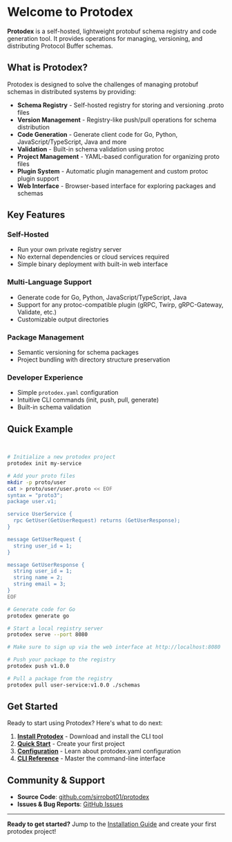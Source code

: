 # Welcome to Protodex

**Protodex** is a self-hosted, lightweight protobuf schema registry and code generation tool. It provides operations for managing, versioning, and distributing Protocol Buffer schemas.

## What is Protodex?

Protodex is designed to solve the challenges of managing protobuf schemas in distributed systems by providing:

- **Schema Registry** - Self-hosted registry for storing and versioning .proto files
- **Version Management** - Registry-like push/pull operations for schema distribution
- **Code Generation** - Generate client code for Go, Python, JavaScript/TypeScript, Java and more
- **Validation** - Built-in schema validation using protoc
- **Project Management** - YAML-based configuration for organizing proto files
- **Plugin System** - Automatic plugin management and custom protoc plugin support
- **Web Interface** - Browser-based interface for exploring packages and schemas

## Key Features

### **Self-Hosted**
- Run your own private registry server
- No external dependencies or cloud services required
- Simple binary deployment with built-in web interface

### **Multi-Language Support** 

- Generate code for Go, Python, JavaScript/TypeScript, Java
- Support for any protoc-compatible plugin (gRPC, Twirp, gRPC-Gateway, Validate, etc.)
- Customizable output directories

### **Package Management**
- Semantic versioning for schema packages
- Project bundling with directory structure preservation

### **Developer Experience**
- Simple `protodex.yaml` configuration
- Intuitive CLI commands (init, push, pull, generate)
- Built-in schema validation

## Quick Example

```bash


# Initialize a new protodex project
protodex init my-service

# Add your proto files
mkdir -p proto/user
cat > proto/user/user.proto << EOF
syntax = "proto3";
package user.v1;

service UserService {
  rpc GetUser(GetUserRequest) returns (GetUserResponse);
}

message GetUserRequest {
  string user_id = 1;
}

message GetUserResponse {
  string user_id = 1;
  string name = 2;
  string email = 3;
}
EOF

# Generate code for Go
protodex generate go

# Start a local registry server
protodex serve --port 8080

# Make sure to sign up via the web interface at http://localhost:8080

# Push your package to the registry
protodex push v1.0.0

# Pull a package from the registry
protodex pull user-service:v1.0.0 ./schemas
```

## Get Started

Ready to start using Protodex? Here's what to do next:

1. **[Install Protodex](installation.md)** - Download and install the CLI tool
2. **[Quick Start](quick-start.md)** - Create your first project
3. **[Configuration](yaml-config.md)** - Learn about protodex.yaml configuration
4. **[CLI Reference](overview.md)** - Master the command-line interface

## Community & Support

- **Source Code**: [github.com/sirrobot01/protodex](https://github.com/sirrobot01/protodex)
- **Issues & Bug Reports**: [GitHub Issues](https://github.com/sirrobot01/protodex/issues)

---

**Ready to get started?** Jump to the [Installation Guide](installation.md) and create your first protodex project!